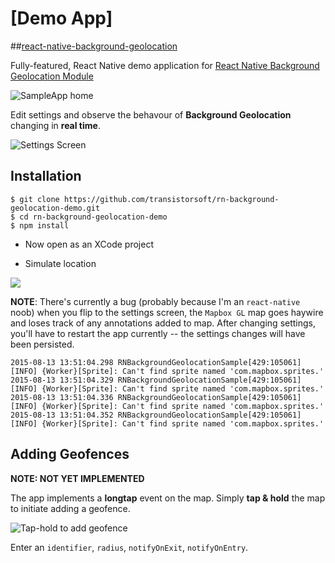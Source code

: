 # [Demo App]
##[react-native-background-geolocation](http://transistorsoft.github.io/react-native-background-geolocation/)

Fully-featured, React Native demo application for [React Native Background Geolocation Module](http://transistorsoft.github.io/react-native-background-geolocation/)

![SampleApp home](https://www.dropbox.com/s/609iibr6ofzoq7p/Screenshot%202015-06-06%2017.05.33.png?dl=1)

Edit settings and observe the behavour of **Background Geolocation** changing in **real time**.

![Settings Screen](https://www.dropbox.com/s/v6xwp6leuc5ysv9/Screenshot%202015-06-06%2019.08.58.png?dl=1)

## Installation

```
$ git clone https://github.com/transistorsoft/rn-background-geolocation-demo.git
$ cd rn-background-geolocation-demo
$ npm install
```

- Now open as an XCode project

- Simulate location 

![](https://dl.dropboxusercontent.com/u/2319755/react-native-background-geolocation-demo/simulate-location.png)

**NOTE**: There's currently a bug (probably because I'm an `react-native` noob) when you flip to the settings screen, the `Mapbox GL` map goes haywire and loses track of any annotations added to map.  After changing settings, you'll have to restart the app currently -- the settings changes will have been persisted.  

```
2015-08-13 13:51:04.298 RNBackgroundGeolocationSample[429:105061] [INFO] {Worker}[Sprite]: Can't find sprite named 'com.mapbox.sprites.'
2015-08-13 13:51:04.329 RNBackgroundGeolocationSample[429:105061] [INFO] {Worker}[Sprite]: Can't find sprite named 'com.mapbox.sprites.'
2015-08-13 13:51:04.336 RNBackgroundGeolocationSample[429:105061] [INFO] {Worker}[Sprite]: Can't find sprite named 'com.mapbox.sprites.'
2015-08-13 13:51:04.352 RNBackgroundGeolocationSample[429:105061] [INFO] {Worker}[Sprite]: Can't find sprite named 'com.mapbox.sprites.'
```

## Adding Geofences

**NOTE: NOT YET IMPLEMENTED**

The app implements a **longtap** event on the map.  Simply **tap & hold** the map to initiate adding a geofence.

![Tap-hold to add geofence](https://www.dropbox.com/s/9qif3rvznwkbphd/Screenshot%202015-06-06%2017.12.41.png?dl=1)

Enter an `identifier`, `radius`, `notifyOnExit`, `notifyOnEntry`.



